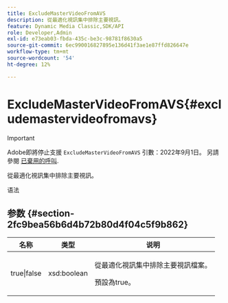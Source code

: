 ```yaml
---
title: ExcludeMasterVideoFromAVS
description: 從最適化視訊集中排除主要視訊。
feature: Dynamic Media Classic,SDK/API
role: Developer,Admin
exl-id: e73eab03-fbda-435c-be3c-98781f8630a5
source-git-commit: 6ec990016827895e136d41f3ae1e87ffd826647e
workflow-type: tm+mt
source-wordcount: '54'
ht-degree: 12%

---
```


# ExcludeMasterVideoFromAVS{#excludemastervideofromavs}

>[!IMPORTANT]
>
>Adobe即將停止支援 `ExcludeMasterVideoFromAVS` 引數：2022年9月1日。 另請參閱 [已棄用的呼叫](/help/aem-ips-api/c-deprecated-calls.md).

從最適化視訊集中排除主要視訊。

<!-- REMOVE TOPIC MAY 2022 AS PER CQDOC-19165 AND REMOVED FROM TOC -->

语法

## 参数 {#section-2fc9bea56b6d4b72b80d4f04c5f9b862}

<table id="table_04100BB8ABD84EF68B0A7CE3AD946414"> 
 <thead> 
  <tr> 
   <th colname="col1" class="entry"> 名称 </th> 
   <th colname="col2" class="entry"> 类型 </th> 
   <th colname="col3" class="entry"> 说明 </th> 
  </tr> 
 </thead>
 <tbody> 
  <tr> 
   <td colname="col1"> <span class="codeph"> true|false</span> </td> 
   <td colname="col2"> <span class="codeph"> xsd:boolean</span> </td> 
   <td colname="col3"> <p>從最適化視訊集中排除主要視訊檔案。 </p> <p>預設為true。 </p> </td> 
  </tr> 
 </tbody> 
</table>
